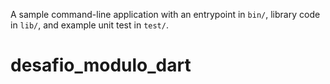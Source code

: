 A sample command-line application with an entrypoint in `bin/`, library code
in `lib/`, and example unit test in `test/`.
# desafio_modulo_dart
